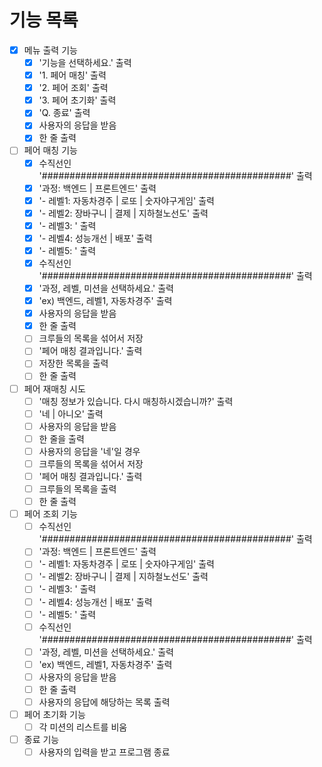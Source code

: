 # 기능 목록
- [x] 메뉴 출력 기능
  - [x] '기능을 선택하세요.' 출력
  - [x] '1. 페어 매칭' 출력
  - [x] '2. 페어 조회' 출력
  - [x] '3. 페어 초기화' 출력
  - [x] 'Q. 종료' 출력
  - [x] 사용자의 응답을 받음
  - [x] 한 줄 출력

- [ ] 페어 매칭 기능
  - [x] 수직선인 '#############################################' 출력
  - [x] '과정: 백엔드 | 프론트엔드' 출력
  - [x] '- 레벨1: 자동차경주 | 로또 | 숫자야구게임'  출력
  - [x] '- 레벨2: 장바구니 | 결제 | 지하철노선도' 출력
  - [x] '- 레벨3: ' 출력
  - [x] '- 레벨4: 성능개선 | 배포' 출력
  - [x] '- 레벨5: ' 출력
  - [x] 수직선인 '#############################################' 출력
  - [x] '과정, 레벨, 미션을 선택하세요.' 출력
  - [x] 'ex) 백엔드, 레벨1, 자동차경주' 출력
  - [x] 사용자의 응답을 받음
  - [x] 한 줄 출력
  - [ ] 크루들의 목록을 섞어서 저장
  - [ ] '페어 매칭 결과입니다.' 출력
  - [ ] 저장한 목록을 출력
  - [ ] 한 줄 출력

- [ ] 페어 재매칭 시도
  - [ ] '매칭 정보가 있습니다. 다시 매칭하시겠습니까?' 출력
  - [ ] '네 | 아니오' 출력
  - [ ] 사용자의 응답을 받음
  - [ ] 한 줄을 출력
  - [ ] 사용자의 응답을 '네'일 경우
  - [ ] 크루들의 목록을 섞어서 저장
  - [ ] '페어 매칭 결과입니다.' 출력
  - [ ] 크루들의 목록을 출력
  - [ ] 한 줄 출력

- [ ] 페어 조회 기능
  - [ ] 수직선인 '#############################################' 출력
  - [ ] '과정: 백엔드 | 프론트엔드' 출력
  - [ ] '- 레벨1: 자동차경주 | 로또 | 숫자야구게임'  출력
  - [ ] '- 레벨2: 장바구니 | 결제 | 지하철노선도' 출력
  - [ ] '- 레벨3: ' 출력
  - [ ] '- 레벨4: 성능개선 | 배포' 출력
  - [ ] '- 레벨5: ' 출력
  - [ ] 수직선인 '#############################################' 출력
  - [ ] '과정, 레벨, 미션을 선택하세요.' 출력
  - [ ] 'ex) 백엔드, 레벨1, 자동차경주' 출력
  - [ ] 사용자의 응답을 받음
  - [ ] 한 줄 출력
  - [ ] 사용자의 응답에 해당하는 목록 출력

- [ ] 페어 초기화 기능
  - [ ] 각 미션의 리스트를 비움

- [ ] 종료 기능
  - [ ] 사용자의 입력을 받고 프로그램 종료